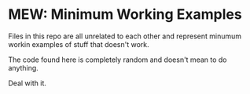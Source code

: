 # MEW: Minimum Working Examples
Files in this repo are all unrelated to each other and represent
minumum workin examples of stuff that doesn't work.

The code found here is completely random and doesn't mean to do anything.

Deal with it.

